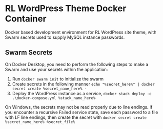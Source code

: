 # RL WordPress Theme Docker Container

Docker based development environment for RL WordPress site theme, with Swarm secrets used to supply MySQL instance passwords.

## Swarm Secrets

On Docker Desktop, you need to perform the following steps to make a Swarm and use your secrets within the application:

1. Run `docker swarm init` to initialize the swarm
2. Create secrets in the following manner `echo "%secret_here%" | docker secret create %secret_name_here% -`
3. Deploy the WordPress instance as a service, `docker stack deploy -c .\docker-compose.yml %stack_name_here%` 

On Windows, the secrets may not be read properly due to line endings. If you encounter a recursive Failed service state, save each password to a file with LF line endings, then create the secret with `docker secret create %secret_name_here% %secret_file%`